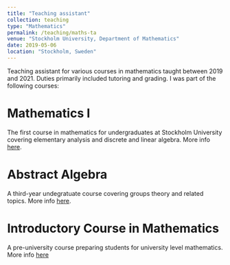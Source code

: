 ```yaml
---
title: "Teaching assistant"
collection: teaching
type: "Mathematics"
permalink: /teaching/maths-ta
venue: "Stockholm University, Department of Mathematics"
date: 2019-05-06
location: "Stockholm, Sweden"
---
```


Teaching assistant for various courses in mathematics taught between 2019 and 2021. Duties primarily included tutoring and grading. I was part of the following courses:

Mathematics I
======
The first course in mathematics for undergraduates at Stockholm University covering elementary analysis and discrete and linear algebra. More info [here](https://www.su.se/english/search-courses-and-programmes/mm2001-1.412163).

Abstract Algebra
======
A third-year undegratuate course covering groups theory and related topics. More info [here](https://www.su.se/english/search-courses-and-programmes/mm5020-1.412178).

Introductory Course in Mathematics 
======
A pre-university course preparing students for university level mathematics. More info [here](https://www.su.se/english/search-courses-and-programmes/mm1003-1.412161)
